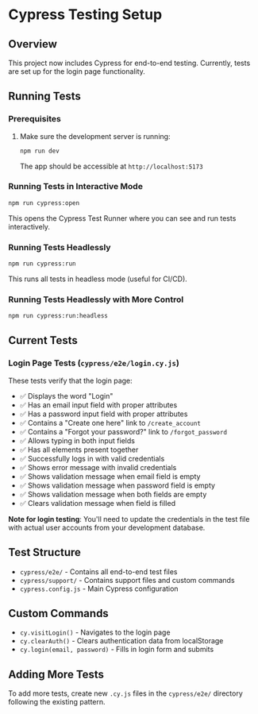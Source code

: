 # Cypress Testing Setup

## Overview

This project now includes Cypress for end-to-end testing. Currently, tests are set up for the login page functionality.

## Running Tests

### Prerequisites

1. Make sure the development server is running:
   ```bash
   npm run dev
   ```
   The app should be accessible at `http://localhost:5173`

### Running Tests in Interactive Mode

```bash
npm run cypress:open
```

This opens the Cypress Test Runner where you can see and run tests interactively.

### Running Tests Headlessly

```bash
npm run cypress:run
```

This runs all tests in headless mode (useful for CI/CD).

### Running Tests Headlessly with More Control

```bash
npm run cypress:run:headless
```

## Current Tests

### Login Page Tests (`cypress/e2e/login.cy.js`)

These tests verify that the login page:

- ✅ Displays the word "Login"
- ✅ Has an email input field with proper attributes
- ✅ Has a password input field with proper attributes
- ✅ Contains a "Create one here" link to `/create_account`
- ✅ Contains a "Forgot your password?" link to `/forgot_password`
- ✅ Allows typing in both input fields
- ✅ Has all elements present together
- ✅ Successfully logs in with valid credentials
- ✅ Shows error message with invalid credentials
- ✅ Shows validation message when email field is empty
- ✅ Shows validation message when password field is empty
- ✅ Shows validation message when both fields are empty
- ✅ Clears validation message when field is filled

**Note for login testing**: You'll need to update the credentials in the test file with actual user accounts from your development database.

## Test Structure

- `cypress/e2e/` - Contains all end-to-end test files
- `cypress/support/` - Contains support files and custom commands
- `cypress.config.js` - Main Cypress configuration

## Custom Commands

- `cy.visitLogin()` - Navigates to the login page
- `cy.clearAuth()` - Clears authentication data from localStorage
- `cy.login(email, password)` - Fills in login form and submits

## Adding More Tests

To add more tests, create new `.cy.js` files in the `cypress/e2e/` directory following the existing pattern.
